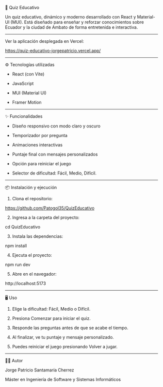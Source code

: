 📖 Quiz Educativo

Un quiz educativo, dinámico y moderno desarrollado con React y Material-UI (MUI).
Está diseñado para enseñar y reforzar conocimientos sobre Ecuador y la ciudad de Ambato de forma entretenida e interactiva.

---

Ver la aplicación desplegada en Vercel:

https://quiz-educativo-jorgepatricio.vercel.app/


---

⚙️ Tecnologías utilizadas 

- React (con Vite)

- JavaScript

- MUI (Material UI)

- Framer Motion

---

✨ Funcionalidades

- Diseño responsivo con modo claro y oscuro

- Temporizador por pregunta

- Animaciones interactivas

- Puntaje final con mensajes personalizados

- Opción para reiniciar el juego

- Selector de dificultad: Fácil, Medio, Difícil.

---

📦 Instalación y ejecución

1. Clona el repositorio:

https://github.com/Patogol35/QuizEducativo

2. Ingresa a la carpeta del proyecto:

cd QuizEducativo

3. Instala las dependencias:

npm install

4. Ejecuta el proyecto:
   
npm run dev

5. Abre en el navegador:

http://localhost:5173

---


🖥 Uso


1. Elige la dificultad: Fácil, Medio o Difícil.


2. Presiona Comenzar para iniciar el quiz.


3. Responde las preguntas antes de que se acabe el tiempo.


4. Al finalizar, ve tu puntaje y mensaje personalizado.


5. Puedes reiniciar el juego presionando Volver a jugar.


---

👨‍💻 Autor

Jorge Patricio Santamaría Cherrez

Máster en Ingeniería de Software y Sistemas Informáticos
